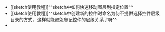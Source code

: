 - [[sketch使用教程]]^^sketch中如何快速移动图层到指定位置^^
- [[sketch使用教程]]^^sketch中创建新的控件时命名为何不提供选择控件层级目录的方式，这样就能避免忘记控件的层级关系了呀^^
-